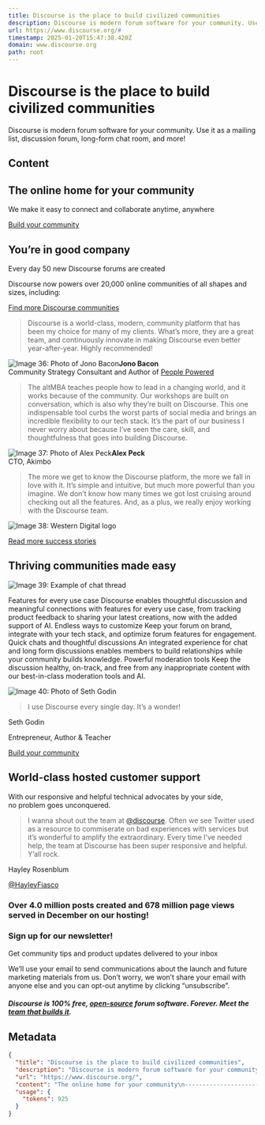```yaml
---
title: Discourse is the place to build civilized communities
description: Discourse is modern forum software for your community. Use it as a mailing list, discussion forum, long-form chat room, and more!
url: https://www.discourse.org/#
timestamp: 2025-01-20T15:47:38.420Z
domain: www.discourse.org
path: root
---
```


# Discourse is the place to build civilized communities


Discourse is modern forum software for your community. Use it as a mailing list, discussion forum, long-form chat room, and more!


## Content

The online home for your community
----------------------------------

We make it easy to connect and collaborate anytime, anywhere

[Build your community](https://www.discourse.org/pricing)

You’re in good company
----------------------

Every day 50 new Discourse forums are created

Discourse now powers over 20,000 online communities of all shapes and sizes, including:

[Find more Discourse communities](https://discover.discourse.org/?utm_campaign=discourse-org-home)

> Discourse is a world-class, modern, community platform that has been my choice for many of my clients. What’s more, they are a great team, and continuously innovate in making Discourse even better year-after-year. Highly recommended!

![Image 36: Photo of Jono Bacon](https://www.discourse.org/a/img/avatar-jono.png)**Jono Bacon**  
Community Strategy Consultant and Author of [People Powered](https://www.jonobacon.com/books/peoplepowered/)

> The altMBA teaches people how to lead in a changing world, and it works because of the community. Our workshops are built on conversation, which is also why they’re built on Discourse. This one indispensable tool curbs the worst parts of social media and brings an incredible flexibility to our tech stack. It’s the part of our business I never worry about because I’ve seen the care, skill, and thoughtfulness that goes into building Discourse.

![Image 37: Photo of Alex Peck](https://www.discourse.org/a/img/avatar-alex.png)**Alex Peck**  
CTO, Akimbo

> The more we get to know the Discourse platform, the more we fall in love with it. It’s simple and intuitive, but much more powerful than you imagine. We don’t know how many times we got lost cruising around checking out all the features. And, as a plus, we really enjoy working with the Discourse team.

![Image 38: Western Digital logo](https://www.discourse.org/a/img/customers/logo/wd.svg)

[Read more success stories](https://www.discourse.org/customers/)

Thriving communities made easy
------------------------------

![Image 39: Example of chat thread](https://www.discourse.org/a/img/benefit-chat-thread.png)

Features for every use case Discourse enables thoughtful discussion and meaningful connections with features for every use case, from tracking product feedback to sharing your latest creations, now with the added support of AI. Endless ways to customize Keep your forum on brand, integrate with your tech stack, and optimize forum features for engagement. Quick chats and thoughtful discussions An integrated experience for chat and long form discussions enables members to build relationships while your community builds knowledge. Powerful moderation tools Keep the discussion healthy, on-track, and free from any inappropriate content with our best-in-class moderation tools and AI.

![Image 40: Photo of Seth Godin](https://www.discourse.org/a/img/avatar-seth.png)

> I use Discourse every single day. It’s a wonder!

Seth Godin

Entrepreneur, Author & Teacher

[Build your community](https://www.discourse.org/pricing)

World-class hosted customer support
-----------------------------------

With our responsive and helpful technical advocates by your side,  
no problem goes unconquered.

> I wanna shout out the team at [@discourse](https://twitter.com/discourse?ref_src=twsrc%5Etfw). Often we see Twitter used as a resource to commiserate on bad experiences with services but it’s wonderful to amplify the extraordinary. Every time I’ve needed help, the team at Discourse has been super responsive and helpful. Y’all rock.

Hayley Rosenblum

[@HayleyFiasco](https://twitter.com/HayleyFiasco/status/1478850068778205187?ref_src=twsrc%5Etfw)

### Over 4.0 million posts created and 678 million page views served in December on our hosting!

### Sign up for our newsletter!

Get community tips and product updates delivered to your inbox

We’ll use your email to send communications about the launch and future marketing materials from us. Don’t worry, we won’t share your email with anyone else and you can opt-out anytime by clicking “unsubscribe”.

##### Discourse is 100% free, [open-source](https://github.com/discourse/discourse/blob/main/docs/INSTALL-cloud.md) forum software. Forever. Meet the [team that builds it](https://www.discourse.org/team).

## Metadata

```json
{
  "title": "Discourse is the place to build civilized communities",
  "description": "Discourse is modern forum software for your community. Use it as a mailing list, discussion forum, long-form chat room, and more!",
  "url": "https://www.discourse.org/",
  "content": "The online home for your community\n----------------------------------\n\nWe make it easy to connect and collaborate anytime, anywhere\n\n[Build your community](https://www.discourse.org/pricing)\n\nYou’re in good company\n----------------------\n\nEvery day 50 new Discourse forums are created\n\nDiscourse now powers over 20,000 online communities of all shapes and sizes, including:\n\n[Find more Discourse communities](https://discover.discourse.org/?utm_campaign=discourse-org-home)\n\n> Discourse is a world-class, modern, community platform that has been my choice for many of my clients. What’s more, they are a great team, and continuously innovate in making Discourse even better year-after-year. Highly recommended!\n\n![Image 36: Photo of Jono Bacon](https://www.discourse.org/a/img/avatar-jono.png)**Jono Bacon**  \nCommunity Strategy Consultant and Author of [People Powered](https://www.jonobacon.com/books/peoplepowered/)\n\n> The altMBA teaches people how to lead in a changing world, and it works because of the community. Our workshops are built on conversation, which is also why they’re built on Discourse. This one indispensable tool curbs the worst parts of social media and brings an incredible flexibility to our tech stack. It’s the part of our business I never worry about because I’ve seen the care, skill, and thoughtfulness that goes into building Discourse.\n\n![Image 37: Photo of Alex Peck](https://www.discourse.org/a/img/avatar-alex.png)**Alex Peck**  \nCTO, Akimbo\n\n> The more we get to know the Discourse platform, the more we fall in love with it. It’s simple and intuitive, but much more powerful than you imagine. We don’t know how many times we got lost cruising around checking out all the features. And, as a plus, we really enjoy working with the Discourse team.\n\n![Image 38: Western Digital logo](https://www.discourse.org/a/img/customers/logo/wd.svg)\n\n[Read more success stories](https://www.discourse.org/customers/)\n\nThriving communities made easy\n------------------------------\n\n![Image 39: Example of chat thread](https://www.discourse.org/a/img/benefit-chat-thread.png)\n\nFeatures for every use case Discourse enables thoughtful discussion and meaningful connections with features for every use case, from tracking product feedback to sharing your latest creations, now with the added support of AI. Endless ways to customize Keep your forum on brand, integrate with your tech stack, and optimize forum features for engagement. Quick chats and thoughtful discussions An integrated experience for chat and long form discussions enables members to build relationships while your community builds knowledge. Powerful moderation tools Keep the discussion healthy, on-track, and free from any inappropriate content with our best-in-class moderation tools and AI.\n\n![Image 40: Photo of Seth Godin](https://www.discourse.org/a/img/avatar-seth.png)\n\n> I use Discourse every single day. It’s a wonder!\n\nSeth Godin\n\nEntrepreneur, Author & Teacher\n\n[Build your community](https://www.discourse.org/pricing)\n\nWorld-class hosted customer support\n-----------------------------------\n\nWith our responsive and helpful technical advocates by your side,  \nno problem goes unconquered.\n\n> I wanna shout out the team at [@discourse](https://twitter.com/discourse?ref_src=twsrc%5Etfw). Often we see Twitter used as a resource to commiserate on bad experiences with services but it’s wonderful to amplify the extraordinary. Every time I’ve needed help, the team at Discourse has been super responsive and helpful. Y’all rock.\n\nHayley Rosenblum\n\n[@HayleyFiasco](https://twitter.com/HayleyFiasco/status/1478850068778205187?ref_src=twsrc%5Etfw)\n\n### Over 4.0 million posts created and 678 million page views served in December on our hosting!\n\n### Sign up for our newsletter!\n\nGet community tips and product updates delivered to your inbox\n\nWe’ll use your email to send communications about the launch and future marketing materials from us. Don’t worry, we won’t share your email with anyone else and you can opt-out anytime by clicking “unsubscribe”.\n\n##### Discourse is 100% free, [open-source](https://github.com/discourse/discourse/blob/main/docs/INSTALL-cloud.md) forum software. Forever. Meet the [team that builds it](https://www.discourse.org/team).",
  "usage": {
    "tokens": 925
  }
}
```
